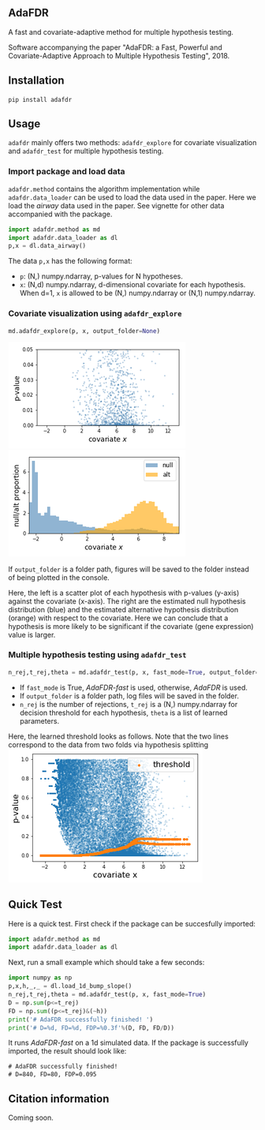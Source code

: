 ## AdaFDR
A fast and covariate-adaptive method for multiple hypothesis testing. 

Software accompanying the paper "AdaFDR: a Fast, Powerful and Covariate-Adaptive Approach to Multiple Hypothesis Testing", 2018.

## Installation
```
pip install adafdr
```

## Usage
`adafdr` mainly offers two methods: `adafdr_explore` for covariate visualization and 
`adafdr_test` for multiple hypothesis testing. 

### Import package and load data
`adafdr.method` contains the algorithm implementation while `adafdr.data_loader` can be 
used to load the data used in the paper. Here we load the *airway* data used in the paper.
See vignette for other data accompanied with the package. 
```python
import adafdr.method as md
import adafdr.data_loader as dl
p,x = dl.data_airway()
```
The data `p,x` has the following format:
* `p`: (N,) numpy.ndarray, p-values for N hypotheses.
* `x`: (N,d) numpy.ndarray, d-dimensional covariate for each hypothesis. When d=1, 
`x` is allowed to be (N,) numpy.ndarray or (N,1) numpy.ndarray.

### Covariate visualization using `adafdr_explore`
```python
md.adafdr_explore(p, x, output_folder=None)
```

![p_scatter](./images/explore_p_feature_1.png ) ![ratio](./images/explore_ratio_feature_1.png )

If `output_folder` is a folder path, figures will be saved to the folder instead of being plotted 
in the console.

Here, the left is a scatter plot of each hypothesis with p-values (y-axis) against the covariate (x-axis). 
The right are the estimated null hypothesis distribution (blue) and the estimated alternative hypothesis 
distribution (orange) with respect to the covariate. Here we can conclude that a hypothesis is more likely
to be significant if the covariate (gene expression) value is larger.

### Multiple hypothesis testing using `adafdr_test`
```python
n_rej,t_rej,theta = md.adafdr_test(p, x, fast_mode=True, output_folder=None)
```
* If `fast_mode` is True, *AdaFDR-fast* is used, otherwise, *AdaFDR* is used.
* If `output_folder` is a folder path, log files will be saved in the folder. 
* `n_rej` is the number of rejections, `t_rej` is a (N,) numpy.ndarray for decision threshold for each hypothesis,
`theta` is a list of learned parameters.

Here, the learned threshold looks as follows. Note that the two lines correspond to the data from two folds via
hypothesis splitting
![p_scatter](./images/threshold.png)

## Quick Test
Here is a quick test. First check if the package can be succesfully imported:
```python
import adafdr.method as md
import adafdr.data_loader as dl
```
Next, run a small example which should take a few seconds:
```python
import numpy as np
p,x,h,_,_ = dl.load_1d_bump_slope()
n_rej,t_rej,theta = md.adafdr_test(p, x, fast_mode=True)
D = np.sum(p<=t_rej)
FD = np.sum((p<=t_rej)&(~h))
print('# AdaFDR successfully finished! ')
print('# D=%d, FD=%d, FDP=%0.3f'%(D, FD, FD/D))
```
It runs *AdaFDR-fast* on a 1d simulated data. If the package is successfully imported, 
the result should look like:
```
# AdaFDR successfully finished! 
# D=840, FD=80, FDP=0.095
```

## Citation information
Coming soon.

